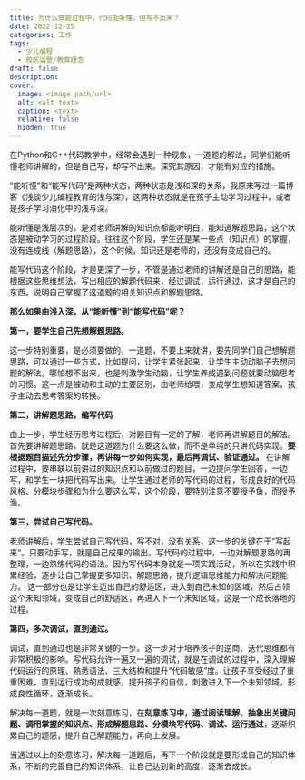 ```yaml
---
title: 为什么做题过程中，代码能听懂，但写不出来？
date: 2022-12-25
categories: 工作
tags:
  - 少儿编程
  - 校区运营/教育理念
draft: false
description: 
cover:
  image: <image path/url>
  alt: <alt text>
  caption: <text>
  relative: false
  hidden: true
---
```

在Python和C++代码教学中，经常会遇到一种现象，一道题的解法，同学们能听懂老师讲解的，但是自己写，却写不出来。深究其原因，才能有对应的措施。

“能听懂”和“能写代码”是两种状态，两种状态是浅和深的关系，我原来写过一篇博客《浅谈少儿编程教育的浅与深》，这两种状态就是在孩子主动学习过程中，或者是孩子学习消化中的浅与深。

能听懂是浅层次的，是对老师讲解的知识点都能听明白，能知道解题思路，这个状态是被动学习的过程阶段。往往这个阶段，学生还是某一些点（知识点）的掌握，没有连成线（解题思路），这个时候，知识还是老师的，还没有变成自己的。

能写代码这个阶段，才是更深了一步，不管是通过老师的讲解还是自己的思路，能根据这些思维想法，写出相应的解题代码来，经过调试，运行通过，这才是自己的东西。说明自己掌握了这道题的相关知识点和解题思路。

**那么如果由浅入深，从“能听懂”到“能写代码”呢？**

**第一，要学生自己先想解题思路。**

这一步特别重要，是必须要做的，一道题，不要上来就讲，要先同学们自己想解题思路，可以通过一些方式，比如提问，让学生紧张起来，让学生主动动脑子去想问题的解法。哪怕想不出来，也是刺激学生动脑，让学生养成遇到问题就要动脑思考的习惯。这一点是被动和主动的主要区别，由老师给喂，变成学生想知道答案，孩子主动去思考答案的转换。

**第二，讲解题思路，编写代码**

由上一步，学生经历思考过程后，对题目有一定的了解，老师再讲解题目的解法。首先要讲解题思路，就是这道题为什么要这么做，而不是单纯的只讲代码实现。**要根据题目描述先分步骤，再讲每一步如何实现，最后再调试、验证通过。** 在讲解过程中，要串联以前讲过的知识点和以前做过的题目，一边提问学生回答，一边写，和学生一块把代码写出来。让学生通过老师的写代码的过程，形成良好的代码风格、分模块步骤和为什么要这么写，这个阶段，要特别注意不要授予鱼，而授予渔。

**第三，尝试自己写代码。**

老师讲解后，学生尝试自己写代码，写不对，没有关系，这一步的关键在于“写起来“。只要动手写，就是自己成果的输出。写代码的过程中，一边对解题思路的再整理，一边熟练代码的语法。因为写代码本身就是一项实践活动，所以在实践中积累经验，逐步让自己掌握更多知识、解题思路，提升逻辑思维能力和解决问题能力。 这一部分也是让学生迈出自己的舒适区，进入到自己未知的区域，然后占领这个未知领域，变成自己的舒适区，再进入下一个未知区域，这是一个成长落地的过程。

**第四，多次调试，直到通过。**

调试，直到通过也是非常关键的一步。这一步对于培养孩子的逆商、迭代思维都有非常积极的影响。写代码允许一遍又一遍的调试，就是在调试的过程中，深入理解代码运行的原理、熟悉语法、三大结构和提升“代码敏感”度。让孩子享受经过了重重困难，直到运行成功的成就感，提升孩子的自信，刺激进入下一个未知领域，形成良性循环，逐渐成长。

解决每一道题，就是一次刻意练习，在**刻意练习中，通过阅读理解、抽象出关键问题、调用掌握的知识点、形成解题思路、分模块写代码、调试、运行通过**，逐渐积累自己的题感，提升自己解题能力，再向上发展。

当通过以上的刻意练习，解决每一道题后，再下一个阶段就是要形成自己的知识体系，不断的完善自己的知识体系，让自己达到新的高度，逐渐去成长。